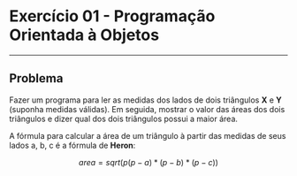 # Exercício 01 - Programação Orientada à Objetos
---
## Problema
Fazer um programa para ler as medidas dos lados de dois triângulos **X** e **Y** (suponha medidas válidas).
Em seguida, mostrar o valor das áreas dos dois triângulos e dizer qual dos dois triângulos possui a maior área.

A fórmula para calcular a área de um triângulo à partir das medidas de seus lados a, b, c é a fórmula de **Heron**:

$$area = sqrt(p(p-a)*(p-b)*(p-c))$$
